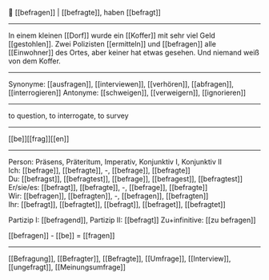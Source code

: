🤔 [[befragen]] | [[befragte]], haben [[befragt]]

---
In einem kleinen [[Dorf]] wurde ein [[Koffer]] mit sehr viel Geld [[gestohlen]]. Zwei Polizisten [[ermitteln]] und [[befragen]] alle [[Einwohner]] des Ortes, aber keiner hat etwas gesehen. Und niemand weiß von dem Koffer.

---
Synonyme: [[ausfragen]], [[interviewen]], [[verhören]], [[abfragen]], [[interrogieren]]
Antonyme: [[schweigen]], [[verweigern]], [[ignorieren]]

---
to question, to interrogate, to survey

---
[[be]][[frag]][[en]]
   

---

Person: Präsens, Präteritum, Imperativ, Konjunktiv I, Konjunktiv II  
Ich: [[befrage]], [[befragte]], -, [[befrage]], [[befragte]]  
Du: [[befragst]], [[befragtest]], [[befrage]], [[befragest]], [[befragtest]]  
Er/sie/es: [[befragt]], [[befragte]], -, [[befrage]], [[befragte]]  
Wir: [[befragen]], [[befragten]], -, [[befragen]], [[befragten]]  
Ihr: [[befragt]], [[befragtet]], [[befragt]], [[befraget]], [[befragtet]]  

Partizip I: [[befragend]], 
Partizip II: [[befragt]]
Zu+infinitive: [[zu befragen]]

[[befragen]] - [[be]] = [[fragen]]

---
[[Befragung]], [[Befragter]], [[Befragte]], [[Umfrage]], [[Interview]], [[ungefragt]], [[Meinungsumfrage]]